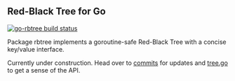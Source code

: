 ## Red-Black Tree for Go

[![go-rbtree build status](https://travis-ci.org/tmaesaka/go-rbtree.svg?branch=master)](https://travis-ci.org/tmaesaka/go-rbtree)

Package rbtree implements a goroutine-safe Red-Black Tree with a concise key/value interface.

Currently under construction. Head over to [commits](https://github.com/tmaesaka/go-rbtree/commits/master) for updates and [tree.go](https://github.com/tmaesaka/go-rbtree/blob/master/tree.go) to get a sense of the API.
